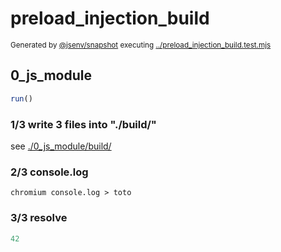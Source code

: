 # preload_injection_build

<sub>
  Generated by <a href="https://github.com/jsenv/core/tree/main/packages/independent/snapshot">@jsenv/snapshot</a> executing <a href="../preload_injection_build.test.mjs">../preload_injection_build.test.mjs</a>
</sub>

## 0_js_module

```js
run()
```

### 1/3 write 3 files into "./build/"

see [./0_js_module/build/](./0_js_module/build/)

### 2/3 console.log

```console
chromium console.log > toto
```

### 3/3 resolve

```js
42
```